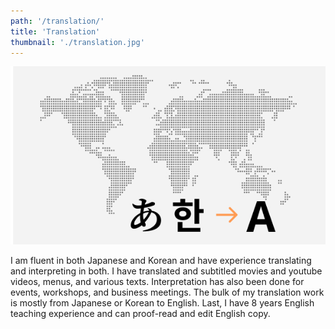```yaml
---
path: '/translation/'
title: 'Translation'
thumbnail: './translation.jpg'
---
```


![Translation](translation.jpg)

I am fluent in both Japanese and Korean and have experience translating and interpreting in both. I have translated and subtitled movies and youtube videos, menus, and various texts. Interpretation has also been done for events, workshops, and business meetings. The bulk of my translation work is mostly from Japanese or Korean to English. Last, I have 8 years English teaching experience and can proof-read and edit English copy.